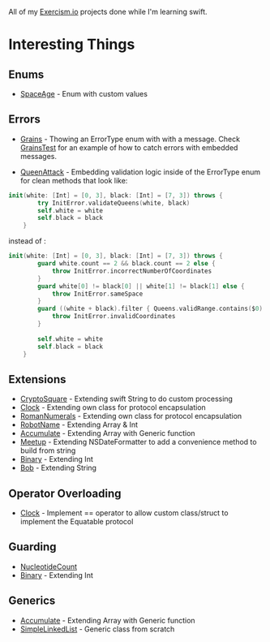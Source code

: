 All of my [Exercism.io](http://exercisim.io) projects done while I'm learning swift.

# Interesting Things

## Enums

* [SpaceAge](swift/spave-age/SpaceAge.swift) - Enum with custom values

## Errors

* [Grains](swift/grains/Grains.swift) - Thowing an ErrorType enum with with a message.  Check [GrainsTest](swift/grains/Grains.swift) for an example of how to catch errors with embedded messages.

* [QueenAttack](swift/queen-attack/QueenAttack.swift) - Embedding validation logic inside of the ErrorType enum for clean methods that look like:
```swift
init(white: [Int] = [0, 3], black: [Int] = [7, 3]) throws {
        try InitError.validateQueens(white, black)
        self.white = white
        self.black = black
    }
```
instead of :
```swift
init(white: [Int] = [0, 3], black: [Int] = [7, 3]) throws {
        guard white.count == 2 && black.count == 2 else {
            throw InitError.incorrectNumberOfCoordinates
        }
        guard white[0] != black[0] || white[1] != black[1] else {
            throw InitError.sameSpace
        }
        guard ((white + black).filter { Queens.validRange.contains($0) }).count == 4 else {
            throw InitError.invalidCoordinates
        }
        
        self.white = white
        self.black = black
    }
```

## Extensions

* [CryptoSquare](swift/crypto-square/CryptoSquare.swift) - Extending swift String to do custom processing
* [Clock](swift/clock/Clock.swift) - Extending own class for protocol encapsulation
* [RomanNumerals](swift/roman-numerals/RomanNumerals.swift) - Extending own class for protocol encapsulation
* [RobotName](swift/robot-name/RobotName.swift) - Extending Array & Int
* [Accumulate](swift/accumulate/Accumulate.swift) - Extending Array with Generic function
* [Meetup](swift/accumulate/Meetup.swift) - Extending NSDateFormatter to add a convenience method to build from string
* [Binary](swift/binary/Binary.swift) - Extending Int
* [Bob](swift/bob/Bob.swift) - Extending String

## Operator Overloading

* [Clock](swift/clock/Clock.swift) - Implement == operator to allow custom class/struct to implement the Equatable protocol

## Guarding

* [NucleotideCount](swift/nucleotide-count/NucleotideCount.swift)
* [Binary](swift/binary/Binary.swift) - Extending Int


## Generics

* [Accumulate](swift/accumulate/Accumulate.swift) - Extending Array with Generic function
* [SimpleLinkedList](swift/simple-linked-list/SimpleLinkedList.swift) - Generic class from scratch